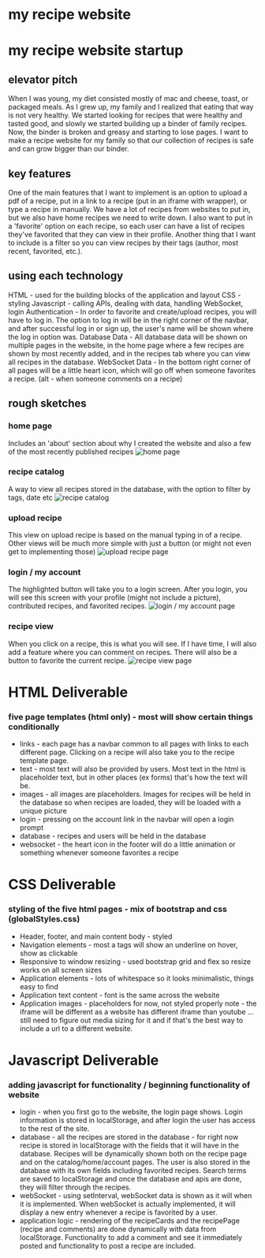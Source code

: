 # my recipe website 
# my recipe website startup
## elevator pitch
When I was young, my diet consisted mostly of mac and cheese, toast, or packaged meals. As I grew up, my family and I realized that eating that way is not very healthy. We started looking for recipes that were healthy and tasted good, and slowly we started building up a binder of family recipes. Now, the binder is broken and greasy and starting to lose pages. I want to make a recipe website for my family so that our collection of recipes is safe and can grow bigger than our binder. 

## key features
One of the main features that I want to implement is an option to upload a pdf of a recipe, put in a link to a recipe (put in an iframe with wrapper), or type a recipe in manually. We have a lot of recipes from websites to put in, but we also have home recipes we need to write down. I also want to put in a 'favorite' option on each recipe, so each user can have a list of recipes they've favorited that they can view in their profile. Another thing that I want to include is a filter so you can view recipes by their tags (author, most recent, favorited, etc.).

## using each technology
HTML - used for the building blocks of the application and layout
CSS - styling
Javascript - calling APIs, dealing with data, handling WebSocket, login
Authentication - In order to favorite and create/upload recipes, you will have to log in. The option to log in will be in the right corner of the navbar, and after successful log in or sign up, the user's name will be shown where the log in option was. 
Database Data - All database data will be shown on multiple pages in the website, in the home page where a few recipes are shown by most recently added, and in the recipes tab where you can view all recipes in the database. 
WebSocket Data - In the bottom right corner of all pages will be a little heart icon, which will go off when someone favorites a recipe. (alt - when someone comments on a recipe)

## rough sketches
### home page
Includes an 'about' section about why I created the website and also a few of the most recently published recipes
![home page](<roughSketches/Screenshot 2023-09-19 at 8.47.40 AM.png>)
### recipe catalog
A way to view all recipes stored in the database, with the option to filter by tags, date etc
![recipe catalog](<roughSketches/Screenshot 2023-09-19 at 8.47.51 AM.png>)
### upload recipe
This view on upload recipe is based on the manual typing in of a recipe. Other views will be much more simple with just a button (or might not even get to implementing those)
![upload recipe page](<roughSketches/Screenshot 2023-09-19 at 8.48.04 AM.png>)
### login / my account
The highlighted button will take you to a login screen. After you login, you will see this screen with your profile (might not include a picture), contributed recipes, and favorited recipes.
![login / my account page](<roughSketches/Screenshot 2023-09-19 at 8.48.12 AM.png>)
### recipe view
When you click on a recipe, this is what you will see. If I have time, I will also add a feature where you can comment on recipes. There will also be a button to favorite the current recipe. 
![recipe view page](<roughSketches/Screenshot 2023-09-19 at 8.49.12 AM.png>)

# HTML Deliverable
### five page templates (html only) - most will show certain things conditionally
* links - each page has a navbar common to all pages with links to each different page. Clicking on a recipe will also take you to the recipe template page.
* text - most text will also be provided by users. Most text in the html is placeholder text, but in other places (ex forms) that's how the text will be. 
* images - all images are placeholders. Images for recipes will be held in the database so when recipes are loaded, they will be loaded with a unique picture
* login - pressing on the account link in the navbar will open a login prompt
* database - recipes and users will be held in the database
* websocket - the heart icon in the footer will do a little animation or something whenever someone favorites a recipe

# CSS Deliverable
### styling of the five html pages - mix of bootstrap and css (globalStyles.css)
* Header, footer, and main content body - styled
* Navigation elements - most a tags will show an underline on hover, show as clickable
* Responsive to window resizing - used bootstrap grid and flex so resize works on all screen sizes
* Application elements - lots of whitespace so it looks minimalistic, things easy to find
* Application text content - font is the same across the website
* Application images - placeholders for now, not styled properly
note - the iframe will be different as a website has different iframe than youtube ... still need to figure out media sizing for it and if that's the best way to include a url to a different website.

# Javascript Deliverable
### adding javascript for functionality / beginning functionality of website
* login - when you first go to the website, the login page shows. Login information is stored in localStorage, and after login the user has access to the rest of the site.
* database - all the recipes are stored in the database - for right now recipe is stored in localStorage with the fields that it will have in the database. Recipes will be dynamically shown both on the recipe page and on the catalog/home/account pages. The user is also stored in the database with its own fields including favorited recipes. Search terms are saved to localStorage and once the database and apis are done, they will filter through the recipes.
* webSocket - using setInterval, webSocket data is shown as it will when it is implemented. When webSocket is actually implemented, it will display a new entry whenever a recipe is favorited by a user.
* application logic - rendering of the recipeCards and the recipePage (recipe and comments) are done dynamically with data from localStorage. Functionality to add a comment and see it immediately posted and functionality to post a recipe are included.